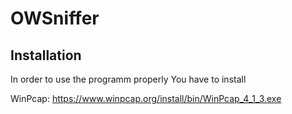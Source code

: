 # OWSniffer

## Installation
In order to use the programm properly
You have to install

WinPcap: https://www.winpcap.org/install/bin/WinPcap_4_1_3.exe
